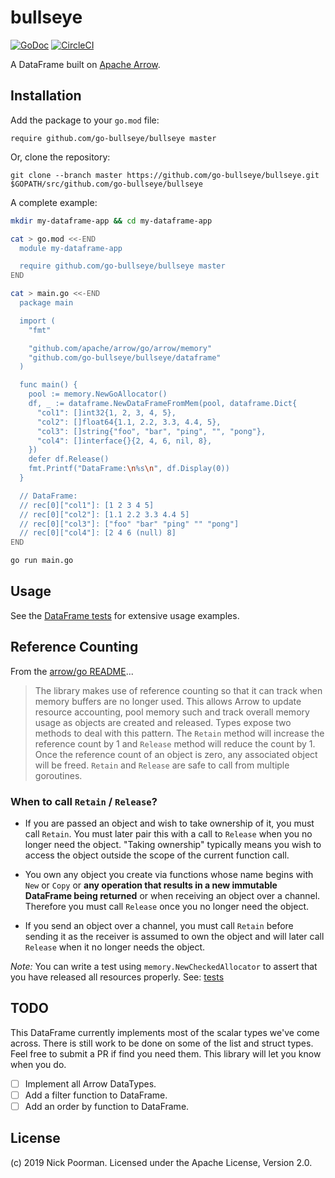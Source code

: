 # bullseye

[![GoDoc](https://godoc.org/github.com/go-bullseye/bullseye?status.svg)](https://godoc.org/github.com/go-bullseye/bullseye)
[![CircleCI](https://circleci.com/gh/go-bullseye/bullseye.svg?style=svg)](https://circleci.com/gh/go-bullseye/bullseye)

A DataFrame built on [Apache Arrow](https://github.com/apache/arrow/tree/master/go).

<!-- ----------------------------------------------------------------------------------------------- -->

## Installation

Add the package to your `go.mod` file:

    require github.com/go-bullseye/bullseye master

Or, clone the repository:

    git clone --branch master https://github.com/go-bullseye/bullseye.git $GOPATH/src/github.com/go-bullseye/bullseye

A complete example:

```bash
mkdir my-dataframe-app && cd my-dataframe-app

cat > go.mod <<-END
  module my-dataframe-app

  require github.com/go-bullseye/bullseye master
END

cat > main.go <<-END
  package main

  import (
    "fmt"

    "github.com/apache/arrow/go/arrow/memory"
    "github.com/go-bullseye/bullseye/dataframe"
  )

  func main() {
    pool := memory.NewGoAllocator()
    df, _ := dataframe.NewDataFrameFromMem(pool, dataframe.Dict{
      "col1": []int32{1, 2, 3, 4, 5},
      "col2": []float64{1.1, 2.2, 3.3, 4.4, 5},
      "col3": []string{"foo", "bar", "ping", "", "pong"},
      "col4": []interface{}{2, 4, 6, nil, 8},
    })
    defer df.Release()
    fmt.Printf("DataFrame:\n%s\n", df.Display(0))
  }

  // DataFrame:
  // rec[0]["col1"]: [1 2 3 4 5]
  // rec[0]["col2"]: [1.1 2.2 3.3 4.4 5]
  // rec[0]["col3"]: ["foo" "bar" "ping" "" "pong"]
  // rec[0]["col4"]: [2 4 6 (null) 8]
END

go run main.go
```

<!-- ----------------------------------------------------------------------------------------------- -->

## Usage

See the [DataFrame tests](dataframe/dataframe_test.go) for extensive usage examples.

## Reference Counting

From the [arrow/go README](https://github.com/apache/arrow/blob/master/go/README.md)...

> The library makes use of reference counting so that it can track when memory
> buffers are no longer used. This allows Arrow to update resource accounting,
> pool memory such and track overall memory usage as objects are created and
> released. Types expose two methods to deal with this pattern. The `Retain`
> method will increase the reference count by 1 and `Release` method will reduce
> the count by 1. Once the reference count of an object is zero, any associated
> object will be freed. `Retain` and `Release` are safe to call from multiple
> goroutines.

### When to call `Retain` / `Release`?

- If you are passed an object and wish to take ownership of it, you must call
  `Retain`. You must later pair this with a call to `Release` when you no
  longer need the object. "Taking ownership" typically means you wish to
  access the object outside the scope of the current function call.

- You own any object you create via functions whose name begins with `New` or
  `Copy` or **any operation that results in a new immutable DataFrame being returned**
  or when receiving an object over a channel. Therefore you must call
  `Release` once you no longer need the object.

- If you send an object over a channel, you must call `Retain` before sending
  it as the receiver is assumed to own the object and will later call `Release`
  when it no longer needs the object.

_Note:_ You can write a test using `memory.NewCheckedAllocator` to assert that you have
released all resources properly. See: [tests](dataframe/dataframe_test.go#L234)

## TODO

This DataFrame currently implements most of the scalar types we've come across.
There is still work to be done on some of the list and struct types. Feel free
to submit a PR if find you need them. This library will let you know when you do.

- [ ] Implement all Arrow DataTypes.
- [ ] Add a filter function to DataFrame.
- [ ] Add an order by function to DataFrame.

## License

(c) 2019 Nick Poorman. Licensed under the Apache License, Version 2.0.
